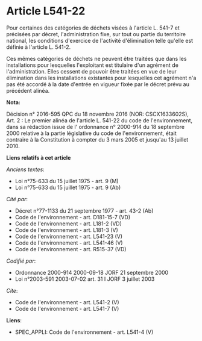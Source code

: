 # Article L541-22

Pour certaines des catégories de déchets visées à l'article L. 541-7 et précisées par décret, l'administration fixe, sur tout
ou partie du territoire national, les conditions d'exercice de l'activité d'élimination telle qu'elle est définie à l'article
L. 541-2.

Ces mêmes catégories de déchets ne peuvent être traitées que dans les installations pour lesquelles l'exploitant est
titulaire d'un agrément de l'administration. Elles cessent de pouvoir être traitées en vue de leur élimination dans les
installations existantes pour lesquelles cet agrément n'a pas été accordé à la date d'entrée en vigueur fixée par le décret
prévu au précédent alinéa.

**Nota:**

Décision n° 2016-595 QPC du 18 novembre 2016 (NOR: CSCX1633602S), Art. 2 : Le premier alinéa de l'article L. 541-22 du code
de l'environnement, dans sa rédaction issue de l' ordonnance n° 2000-914 du 18 septembre 2000 relative à la partie
législative du code de l'environnement, était contraire à la Constitution à compter du 3 mars 2005 et jusqu'au 13 juillet
2010.

**Liens relatifs à cet article**

_Anciens textes_:

  - Loi n°75-633 du 15 juillet 1975 - art. 9 (M)
  - Loi n°75-633 du 15 juillet 1975 - art. 9 (Ab)

_Cité par_:

  - Décret n°77-1133 du 21 septembre 1977 - art. 43-2 (Ab)
  - Code de l'environnement - art. D181-15-7 (VD)
  - Code de l'environnement - art. L181-2 (VD)
  - Code de l'environnement - art. L181-3 (V)
  - Code de l'environnement - art. L541-23 (V)
  - Code de l'environnement - art. L541-46 (V)
  - Code de l'environnement - art. R515-37 (VD)

_Codifié par_:

  - Ordonnance 2000-914 2000-09-18 JORF 21 septembre 2000
  - Loi n°2003-591 2003-07-02 art. 31 I JORF 3 juillet 2003

_Cite_:

  - Code de l'environnement - art. L541-2 (V)
  - Code de l'environnement - art. L541-7 (V)

**Liens**:

  - SPEC_APPLI: Code de l'environnement - art. L541-4 (V)
